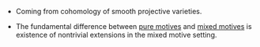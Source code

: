 - Coming from cohomology of smooth projective varieties.
 
- The fundamental difference between [pure motives](pure%20motive) and [mixed motives](mixed%20motive)  is existence of nontrivial extensions in the mixed motive setting.